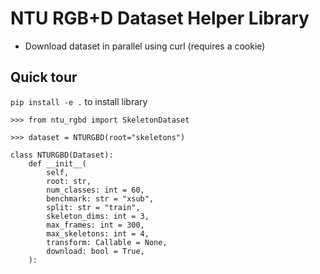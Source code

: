 # NTU RGB+D Dataset Helper Library

- Download dataset in parallel using curl (requires a cookie)

## Quick tour

`pip install -e .` to install library

```
>>> from ntu_rgbd import SkeletonDataset

>>> dataset = NTURGBD(root="skeletons")
```

```
class NTURGBD(Dataset):
    def __init__(
        self,
        root: str,
        num_classes: int = 60,
        benchmark: str = "xsub",
        split: str = "train",
        skeleton_dims: int = 3,
        max_frames: int = 300,
        max_skeletons: int = 4,
        transform: Callable = None,
        download: bool = True,
    ):
```
